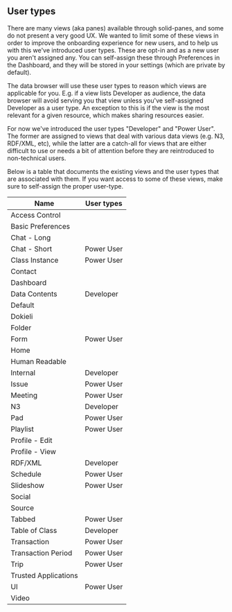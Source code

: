 ## User types

There are many views (aka panes) available through solid-panes, and some do not present a very good UX.
We wanted to limit some of these views in order to improve the onboarding experience for new users, 
and to help us with this we've introduced user types.
These are opt-in and as a new user you aren't assigned any.
You can self-assign these through Preferences in the Dashboard, 
and they will be stored in your settings (which are private by default).

The data browser will use these user types to reason which views are applicable for you.
E.g. if a view lists Developer as audience, 
the data browser will avoid serving you that view unless you've self-assigned Developer as a user type.
An exception to this is if the view is the most relevant for a given resource, which makes sharing resources easier.

For now we've introduced the user types "Developer" and "Power User". 
The former are assigned to views that deal with various data views (e.g. N3, RDF/XML, etc),
while the latter are a catch-all for views that are either difficult to use or needs a bit of 
attention before they are reintroduced to non-technical users.  

Below is a table that documents the existing views and the user types that are associated with them.
If you want access to some of these views, make sure to self-assign the proper user-type.

| Name                 | User types |
| -------------------- | ---------- |
| Access Control       |            |
| Basic Preferences    |            |
| Chat - Long          |            |
| Chat - Short         | Power User |
| Class Instance       | Power User |
| Contact              |            |
| Dashboard            |            |
| Data Contents        | Developer  |
| Default              |            |
| Dokieli              |            |
| Folder               |            |
| Form                 | Power User |
| Home                 |            |
| Human Readable       |            |
| Internal             | Developer  |
| Issue                | Power User |
| Meeting              | Power User |
| N3                   | Developer  |
| Pad                  | Power User |
| Playlist             | Power User |
| Profile - Edit       |            |
| Profile - View       |            |
| RDF/XML              | Developer  |
| Schedule             | Power User |
| Slideshow            | Power User |
| Social               |            |
| Source               |            |
| Tabbed               | Power User |
| Table of Class       | Developer  |
| Transaction          | Power User |
| Transaction Period   | Power User |
| Trip                 | Power User |
| Trusted Applications |            |
| UI                   | Power User |
| Video                |            |
